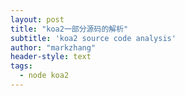 ```yaml
---
layout: post
title: "koa2一部分源码的解析"
subtitle: 'koa2 source code analysis'
author: "markzhang"
header-style: text
tags:
  - node koa2
---
```

